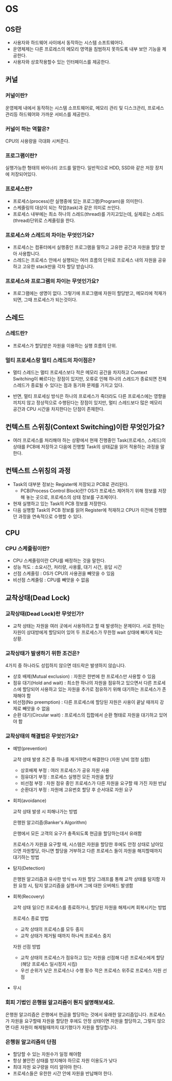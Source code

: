 # OS

## OS란

- 사용자와 하드웨어 사이에서 동작하는 시스템 소프트웨어다.
- 운영체제는 다른 프로레스의 메모리 영역을 침범하지 못하도록 내부 보안 기능을 제공한다.
- 사용자와 상호작용할수 있는 인터페이스를 제공한다.

## 커널

### 커널이란?

운영체제 내에서 동작하는 시스템 소프트웨어로, 메모리 관리 및 디스크관리, 프로세스 관리등 하드웨어와 가까운 서비스를 제공한다.

### 커널이 하는 역할은?

CPU의 사용량을 극대화 시켜준다.

### 프로그램이란?

실행가능한 형태의 바이너리 코드를 말한다. 일반적으로 HDD, SSD와 같은 저장 장치에 저장되어있다.

### 프로세스란?

- 프로세스(process)란 실행중에 있는 프로그램(Program)을 의미한다.
- 스케줄링의 대상이 되는 작업(task)과 같은 의미로 쓰인다.
- 프로세스 내부에는 최소 하나의 스레드(thread)를 가지고있는데, 실제로는 스레드(thread)단위로 스케줄링을 한다.

### 프로세스와 스레드의 차이는 무엇인가요?

- 프로세스는 컴퓨터에서 실행중인 프로그램을 말하고 고유한 공간과 자원을 할당 받아 사용합니다.
- 스레드는 프로세스 안에서 실행되는 여러 흐름의 단위로 프로세스 내의 자원을 공유하고 고유한 stack만을 각자 할당 받습니다.

### 프로세스와 프로그램의 차이는 무엇인가요?

- 프로그램에는 생명이 없다. 그렇기에 프로그램에 자원이 할당받고, 메모리에 적재가 되면, 그때 프로세스가 되는것이다.

## 스레드

### 스레드란?

- 프로세스가 할당받은 자원을 이용하는 실행 흐름의 단위.

### 멀티 프로세스랑 멀티 스레드의 차이점은?

- 멀티 스레드는 멀티 프로세스보다 적은 메모리 공간을 차지하고 Context Switching이 빠르다는 장점이 있지만, 오류로 인해 하나의 스레드가 종료되면 전체 스레드가 종료될 수 있다는 점과 동기화 문제를 가지고 있다.

- 반면, 멀티 프로세싱 방식은 하나의 프로세스가 죽더라도 다른 프로세스에는 영향을 끼치지 않고 정상적으로 수행된다는 장점이 있지만, 멀티 스레드보다 많은 메모리 공간과 CPU 시간을 차지한다는 단점이 존재한다.

## 컨텍스트 스위칭(Context Switching)이란 무엇인가요?

- 여러 프로세스를 처리해야 하는 상황에서 현재 진행중인 Task(프로세스, 스레드)의 상태를 PCB에 저장하고 다음에 진행할 Task의 상태값을 읽어 적용하는 과정을 말한다.

## 컨텍스트 스위칭의 과정

- Task의 대부분 정보는 Register에 저장되고 PCB로 관리된다.
  - PCB(Process Control Block)란?
    OS가 프로세스 제어하기 위해 정보를 저장해 놓는 곳으로, 프로세스의 상태 정보를 구조체이다.
- 현재 실행하고 있는 Task의 PCB 정보를 저장한다.
- 다음 실행할 Task의 PCB 정보를 읽어 Register에 적재하고 CPU가 이전에 진행했던 과정을 연속적으로 수행할 수 있다.

## CPU

### CPU 스케줄링이란?

- CPU 스케줄링이란 CPU를 배정하는 것을 말한다.
- 성능 척도 : 소요시간, 처리량, 사용률, 대기 시간, 응답 시간
- 선점 스케줄링 : OS가 CPU의 사용권을 빼앗을 수 있음
- 비선점 스케줄링 : CPU를 빼앗을 수 없음

## 교착상태(Dead Lock)

### 교착상태(Dead Lock)란 무엇인가?

- 교착 상태는 자원을 여러 곳에서 사용하려고 할 때 발생하는 문제이다.
  서로 원하는 자원이 상대방에게 할당되어 있어 두 프로세스가 무한정 wait 상태에 빠지게 되는 상황.

### 교착상태가 발생하기 위한 조건은?

4가지 중 하나라도 성립하지 않으면 데드락은 발생하지 않습니다.

- 상호 배제(Mutual exclusion) : 자원은 한번에 한 프로세스만 사용할 수 있음
- 점유 대기(Hold and wait) : 최소한 하나의 자원을 점유하고 있으면서 다른 프로세스에 할당되어 사용하고 있는 자원을 추가로 점유하기 위해 대기하는 프로세스가 존재해야 함
- 비선점(No preemption) : 다른 프로세스에 할당된 자원은 사용이 끝날 때까지 강제로 빼앗을 수 없음
- 순환 대기(Circular wait) : 프로세스의 집합에서 순환 형태로 자원을 대기하고 있어야 함

### 교착상태의 해결법은 무엇인가요?

- 예방(prevention)

  교착 상태 발생 조건 중 하나를 제거하면서 해결한다 (자원 낭비 엄청 심함)

  - 상호배제 부정 : 여러 프로세스가 공유 자원 사용
  - 점유대기 부정 : 프로세스 실행전 모든 자원을 할당
  - 비선점 부정 : 자원 점유 중인 프로세스가 다른 자원을 요구할 때 가진 자원 반납
  - 순환대기 부정 : 자원에 고유번호 할당 후 순서대로 자원 요구

- 회피(avoidance)

  교착 상태 발생 시 피해나가는 방법

  은행원 알고리즘(Banker's Algorithm)

  은행에서 모든 고객의 요구가 충족되도록 현금을 할당하는데서 유래함

  프로세스가 자원을 요구할 때, 시스템은 자원을 할당한 후에도 안정 상태로 남아있으면 자원할당, 아니면 할당을 거부하고 다른 프로세스 들이 자원을 해지할때까지 대기하는 방법

- 탐지(Detection)

  은행원 알고리즘과 유사한 방식 vs 자원 할당 그래프를 통해 교착 상태를 탐지함
  자원 요청 시, 탐지 알고리즘을 실행시켜 그에 대한 오버헤드 발생함

- 회복(Recovery)

  교착 상태 일으킨 프로세스를 종료하거나, 할당된 자원을 해제시켜 회복시키는 방법

  프로세스 종료 방법

  - 교착 상태의 프로세스를 모두 중지
  - 교착 상태가 제거될 때까지 하나씩 프로세스 중지

  자원 선점 방법

  - 교착 상태의 프로세스가 점유하고 있는 자원을 선점해 다른 프로세스에게 할당 (해당 프로세스 일시정지 시킴)
  - 우선 순위가 낮은 프로세스나 수행 횟수 적은 프로세스 위주로 프로세스 자원 선점

- 무시

### 회피 기법인 은행원 알고리즘이 뭔지 설명해보세요.

은행원 알고리즘은 은행에서 현금을 할당하는 것에서 유래한 알고리즘입니다.
프로세스가 자원을 요구할때 자원을 할당한 후에도 안정 상태이면 자원을 할당하고, 그렇지 않으면 다른 자원이 해제될때까지 대기했다가 자원을 할당합니다.

### 은행원 알고리즘의 단점

- 할당할 수 있는 자원수가 일정 해야함
- 항상 불안전 상태를 방지해야 하므로 자원 이용도가 낮다
- 최대 자원 요구량을 미리 알아야 한다.
- 프로세스들은 유한한 시간 안에 자원을 반납해야 한다.
